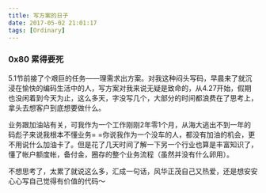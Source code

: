 ```yaml
---
title: 写方案的日子
date: 2017-05-02 21:01:17
tags: [Ordinary]
---
```


### 0x80 累得要死
5.1节前接了个艰巨的任务——理需求出方案。对我这种闷头写码，早晨来了就沉浸在愉快的编码生活中的人，写方案对我来说无疑是致命的，从4.27开始，假期也没闲着到今天为止，这么多天，字没写几个，大部分的时间都浪费在了思考上，拿头去想客户到底想要做什么。

业务跟加油站有关，可我作为一个工作刚刚2年零1个月，从海大逃出不到一年的码彪子来说我根本不懂业务= =你说我作为一个没车的人，都没有加油的机会，更不用说什么加油卡了。但是花了几天时间了解一下另一个行业也算是丰富知识了，懂了帐户额度帐，备付金，圈存的整个业务流程（虽然并没有什么卵用）。

不想思考了，太累了就说这么多，汇成一句话，风华正茂自己又热爱，还是想安安心心写自己觉得有价值的代码～
